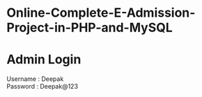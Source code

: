 # Online-Complete-E-Admission-Project-in-PHP-and-MySQL
# Admin Login

Username : Deepak <br>
Password : Deepak@123
